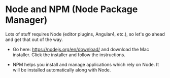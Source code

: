 # Node and NPM (Node Package Manager)

  Lots of stuff requires Node (editor plugins, Angular4, etc.), so let's go ahead and get that out of the way.

  - Go here: <https://nodejs.org/en/download/> and download the Mac installer. Click the installer and follow the instructions.
  
  - NPM helps you install and manage applications which rely on Node. It will be installed automatically along with Node.
